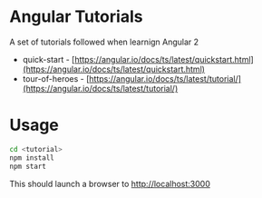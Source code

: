 Angular Tutorials
=================

A set of tutorials followed when learnign Angular 2

* quick-start - [https://angular.io/docs/ts/latest/quickstart.html](https://angular.io/docs/ts/latest/quickstart.html)
* tour-of-heroes - [https://angular.io/docs/ts/latest/tutorial/](https://angular.io/docs/ts/latest/tutorial/)

Usage
=====

````bash
cd <tutorial>
npm install
npm start
````

This should launch a browser to [http://localhost:3000](http://localhost:3000)